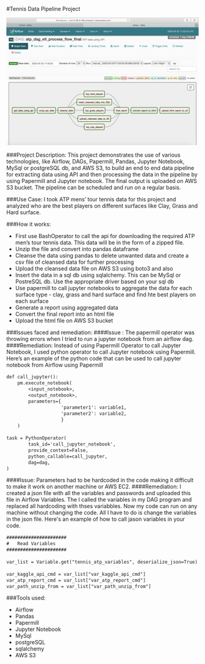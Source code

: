 #Tennis Data Pipeline Project

![description_if_image_fails_to_load](tennis_data_pipelineEC2.png)

###Project Description:
This project demonstrates the use of various technologies, like Airflow, DAGs, Papermill, Pandas, Jupyter Notebook, MySql or postgreSQL  db, and AWS S3,  to build an end to end data pipeline for extracting data using API and then processing the data in the pipeline by using Papermill and Jupyter notebook. The final output is uploaded on AWS S3 bucket. The pipeline can be  scheduled and run on a regular basis.


###Use Case:
I took ATP mens’ tour tennis data for this project and analyzed who are the best players on different surfaces like Clay, Grass and Hard surface.


###How it works:
 - First use BashOperator to call the api for downloading the required ATP men’s tour tennis data. This data will be in the form of a zipped file. 
 - Unzip the file and convert into pandas dataframe
 - Cleanse the data using pandas to delete unwanted data and create a csv file of cleansed data for further processing
 - Upload the cleansed data file on AWS S3 using boto3 and also 
 - Insert the data in a sql db using sqlalchemy. This can be MySql or PostreSQL db. Use the appropriate driver based on your sql db
 - Use papermill to call jupyter notebooks to aggregate the data for each surface type - clay, grass and hard surface and find hte best players on each surface
 - Generate a report using aggregated data
 - Convert the final report into an html file
 - Upload the html file on AWS S3 bucket

###Issues faced and remediation:
####Issue : 
The papermill operator was throwing errors when I tried to run a jupyter notebook from an airflow dag. 
####Remediation: 
Instead of using Papermill Operator to call Jupyter Notebook, I used python operator to call Jupyter notebook using Papermill.
Here’s an example of the python code that can be used to call jupyter notebook from Airflow using Papermill
```angular2
def call_jupyter():
    pm.execute_notebook(
        <input_notebook>,
        <output_notebook>,
        parameters={
                    'parameter1': variable1,
                    'parameter2': variable2,
                    }
    )

task = PythonOperator(
        task_id='call_jupyter_notebook',
        provide_context=False,
        python_callable=call_jupyter,
        dag=dag,
)

```

####Issue: 
Parameters had to be hardcoded in the code making it difficult to make it work on another machine or AWS EC2.
####Remediation:
I created a json file with all the variables and passwords and uploaded this file in Airflow Variables. The I called the variables in my DAG program and replaced all hardcoding with thses variabbles.
Now my code can run on any machine without changing the code. All I have to do is change the variables in the json file. Here's an example of how to call jason variables in your code.

```angular2html
######################
#   Read Variables
######################

var_list = Variable.get("tennis_atp_variables", deserialize_json=True)

var_kaggle_api_cmd = var_list["var_kaggle_api_cmd"]
var_atp_report_cmd = var_list["var_atp_report_cmd"]
var_path_unzip_from = var_list["var_path_unzip_from"]

```

###Tools used:
 - Airflow
 - Pandas
 - Papermill
 - Jupyter Notebook
 - MySql
 - postgreSQL
 - sqlalchemy
 - AWS S3
